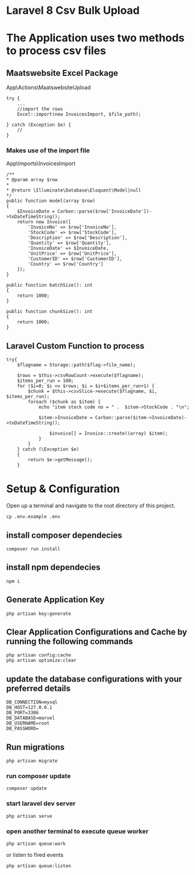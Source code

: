 # Laravel 8 Csv Bulk Upload

# The Application uses two methods to process csv files

## Maatswebsite Excel Package

App\Actions\MaatswebsiteUpload
```
try {
    ...
    //import the rows
    Excel::import(new InvoicesImport, $file_path);

} catch (Exception $e) {
    //
}
```
### Makes use of the import file

App\Imports\InvoicesImport
```
/**
* @param array $row
*
* @return \Illuminate\Database\Eloquent\Model|null
*/
public function model(array $row)
{
    $InvoiceDate = Carbon::parse($row['InvoiceDate'])->toDateTimeString();
    return new Invoice([
        'InvoiceNo' => $row['InvoiceNo'],
        'StockCode' => $row['StockCode'],
        'Description' => $row['Description'],
        'Quantity' => $row['Quantity'],
        'InvoiceDate' => $InvoiceDate,
        'UnitPrice' => $row['UnitPrice'],
        'CustomerID' => $row['CustomerID'],
        'Country' => $row['Country']
    ]);
}

public function batchSize(): int
{
    return 1000;
}

public function chunkSize(): int
{
    return 1000;
}
```

## Laravel Custom Function to process 
```
try{
    $flagname = Storage::path($flag->file_name);
    
    $rows = $this->csvRowCount->execute($flagname);
    $items_per_run = 100;
    for ($i=0; $i <= $rows; $i = $i+$items_per_run+1) {
        $chunk = $this->csvSlice->execute($flagname, $i, $items_per_run);
        foreach ($chunk as $item) {
            echo "item stock code no = " .  $item->StockCode . "\n";

            $item->InvoiceDate = Carbon::parse($item->InvoiceDate)->toDateTimeString();

                $invoice[] = Invoice::create((array) $item);
            } 
        }
    } catch (\Exception $e)
    {
        return $e->getMessage();
    }

```

# Setup & Configuration
Open up a terminal and navigate to the root directory of this project.

```
cp .env.example .env
```

## install composer dependecies
```
composer run install
```

## install npm dependecies
```
npm i
```

## Generate Application Key

```
php artisan key:generate
```

## Clear Application Configurations and Cache by running the following commands

```
php artisan config:cache
php artisan optimize:clear
```

## update the database configurations with your preferred details

```
DB_CONNECTION=mysql
DB_HOST=127.0.0.1
DB_PORT=3306
DB_DATABASE=marvel
DB_USERNAME=root
DB_PASSWORD=
```

## Run migrations
```
php artisan migrate
```

### run composer update
```
composer update
```

### start laravel dev server
```
php artisan serve
```

### open another terminal to execute queue worker
```
php artisan queue:work
```

or listen to fired events 

```
php artisan queue:listen
```

